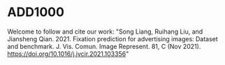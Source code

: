 # ADD1000
Welcome to follow and cite our work:
"Song Liang, Ruihang Liu, and Jiansheng Qian. 2021. Fixation prediction for advertising images: Dataset and benchmark. J. Vis. Comun. Image Represent. 81, C (Nov 2021). https://doi.org/10.1016/j.jvcir.2021.103356"

